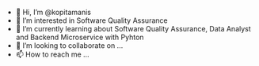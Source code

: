 - 👋 Hi, I’m @kopitamanis
- 👀 I’m interested in Software Quality Assurance
- 🌱 I’m currently learning about Software Quality Assurance, Data Analyst and Backend Microservice with Pyhton
- 💞️ I’m looking to collaborate on ...
- 📫 How to reach me ...

<!---
kopitamanis/kopitamanis is a ✨ special ✨ repository because its `README.md` (this file) appears on your GitHub profile.
You can click the Preview link to take a look at your changes.
--->
